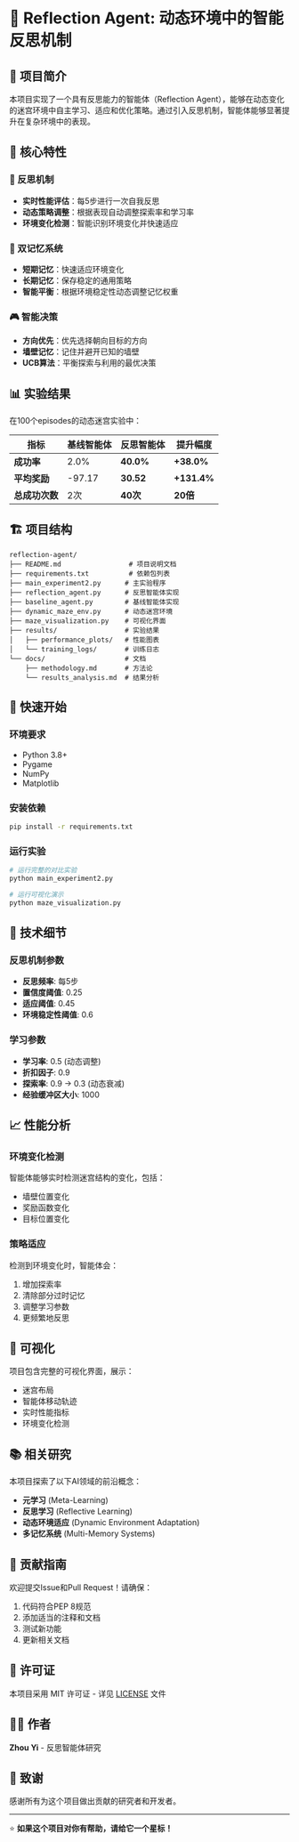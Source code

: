 # 🧠 Reflection Agent: 动态环境中的智能反思机制

## 📖 项目简介

本项目实现了一个具有反思能力的智能体（Reflection Agent），能够在动态变化的迷宫环境中自主学习、适应和优化策略。通过引入反思机制，智能体能够显著提升在复杂环境中的表现。

## 🎯 核心特性

### 🔄 反思机制
- **实时性能评估**：每5步进行一次自我反思
- **动态策略调整**：根据表现自动调整探索率和学习率
- **环境变化检测**：智能识别环境变化并快速适应

### 🧠 双记忆系统
- **短期记忆**：快速适应环境变化
- **长期记忆**：保存稳定的通用策略
- **智能平衡**：根据环境稳定性动态调整记忆权重

### 🎮 智能决策
- **方向优先**：优先选择朝向目标的方向
- **墙壁记忆**：记住并避开已知的墙壁
- **UCB算法**：平衡探索与利用的最优决策

## 📊 实验结果

在100个episodes的动态迷宫实验中：

| 指标 | 基线智能体 | 反思智能体 | 提升幅度 |
|------|------------|------------|----------|
| **成功率** | 2.0% | **40.0%** | **+38.0%** |
| **平均奖励** | -97.17 | **30.52** | **+131.4%** |
| **总成功次数** | 2次 | **40次** | **20倍** |

## 🏗️ 项目结构

```
reflection-agent/
├── README.md                 # 项目说明文档
├── requirements.txt          # 依赖包列表
├── main_experiment2.py      # 主实验程序
├── reflection_agent.py      # 反思智能体实现
├── baseline_agent.py        # 基线智能体实现
├── dynamic_maze_env.py      # 动态迷宫环境
├── maze_visualization.py    # 可视化界面
├── results/                 # 实验结果
│   ├── performance_plots/   # 性能图表
│   └── training_logs/       # 训练日志
└── docs/                    # 文档
    ├── methodology.md       # 方法论
    └── results_analysis.md  # 结果分析
```

## 🚀 快速开始

### 环境要求
- Python 3.8+
- Pygame
- NumPy
- Matplotlib

### 安装依赖
```bash
pip install -r requirements.txt
```

### 运行实验
```bash
# 运行完整的对比实验
python main_experiment2.py

# 运行可视化演示
python maze_visualization.py
```

## 🔬 技术细节

### 反思机制参数
- **反思频率**: 每5步
- **置信度阈值**: 0.25
- **适应阈值**: 0.45
- **环境稳定性阈值**: 0.6

### 学习参数
- **学习率**: 0.5 (动态调整)
- **折扣因子**: 0.9
- **探索率**: 0.9 → 0.3 (动态衰减)
- **经验缓冲区大小**: 1000

## 📈 性能分析

### 环境变化检测
智能体能够实时检测迷宫结构的变化，包括：
- 墙壁位置变化
- 奖励函数变化
- 目标位置变化

### 策略适应
检测到环境变化时，智能体会：
1. 增加探索率
2. 清除部分过时记忆
3. 调整学习参数
4. 更频繁地反思

## 🎨 可视化

项目包含完整的可视化界面，展示：
- 迷宫布局
- 智能体移动轨迹
- 实时性能指标
- 环境变化检测

## 📚 相关研究

本项目探索了以下AI领域的前沿概念：
- **元学习** (Meta-Learning)
- **反思学习** (Reflective Learning)
- **动态环境适应** (Dynamic Environment Adaptation)
- **多记忆系统** (Multi-Memory Systems)

## 🤝 贡献指南

欢迎提交Issue和Pull Request！请确保：
1. 代码符合PEP 8规范
2. 添加适当的注释和文档
3. 测试新功能
4. 更新相关文档

## 📄 许可证

本项目采用 MIT 许可证 - 详见 [LICENSE](LICENSE) 文件

## 👨‍💻 作者

**Zhou Yi** - 反思智能体研究

## 🙏 致谢

感谢所有为这个项目做出贡献的研究者和开发者。

---

⭐ **如果这个项目对你有帮助，请给它一个星标！**
